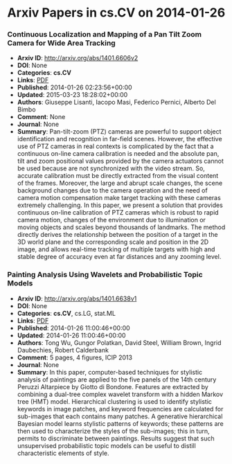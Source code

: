 # Arxiv Papers in cs.CV on 2014-01-26
### Continuous Localization and Mapping of a Pan Tilt Zoom Camera for Wide Area Tracking
- **Arxiv ID**: http://arxiv.org/abs/1401.6606v2
- **DOI**: None
- **Categories**: **cs.CV**
- **Links**: [PDF](http://arxiv.org/pdf/1401.6606v2)
- **Published**: 2014-01-26 02:23:56+00:00
- **Updated**: 2015-03-23 18:28:02+00:00
- **Authors**: Giuseppe Lisanti, Iacopo Masi, Federico Pernici, Alberto Del Bimbo
- **Comment**: None
- **Journal**: None
- **Summary**: Pan-tilt-zoom (PTZ) cameras are powerful to support object identification and recognition in far-field scenes. However, the effective use of PTZ cameras in real contexts is complicated by the fact that a continuous on-line camera calibration is needed and the absolute pan, tilt and zoom positional values provided by the camera actuators cannot be used because are not synchronized with the video stream. So, accurate calibration must be directly extracted from the visual content of the frames. Moreover, the large and abrupt scale changes, the scene background changes due to the camera operation and the need of camera motion compensation make target tracking with these cameras extremely challenging. In this paper, we present a solution that provides continuous on-line calibration of PTZ cameras which is robust to rapid camera motion, changes of the environment due to illumination or moving objects and scales beyond thousands of landmarks. The method directly derives the relationship between the position of a target in the 3D world plane and the corresponding scale and position in the 2D image, and allows real-time tracking of multiple targets with high and stable degree of accuracy even at far distances and any zooming level.



### Painting Analysis Using Wavelets and Probabilistic Topic Models
- **Arxiv ID**: http://arxiv.org/abs/1401.6638v1
- **DOI**: None
- **Categories**: **cs.CV**, cs.LG, stat.ML
- **Links**: [PDF](http://arxiv.org/pdf/1401.6638v1)
- **Published**: 2014-01-26 11:00:46+00:00
- **Updated**: 2014-01-26 11:00:46+00:00
- **Authors**: Tong Wu, Gungor Polatkan, David Steel, William Brown, Ingrid Daubechies, Robert Calderbank
- **Comment**: 5 pages, 4 figures, ICIP 2013
- **Journal**: None
- **Summary**: In this paper, computer-based techniques for stylistic analysis of paintings are applied to the five panels of the 14th century Peruzzi Altarpiece by Giotto di Bondone. Features are extracted by combining a dual-tree complex wavelet transform with a hidden Markov tree (HMT) model. Hierarchical clustering is used to identify stylistic keywords in image patches, and keyword frequencies are calculated for sub-images that each contains many patches. A generative hierarchical Bayesian model learns stylistic patterns of keywords; these patterns are then used to characterize the styles of the sub-images; this in turn, permits to discriminate between paintings. Results suggest that such unsupervised probabilistic topic models can be useful to distill characteristic elements of style.




